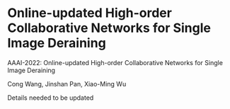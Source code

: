 # Online-updated High-order Collaborative Networks for Single Image Deraining

AAAI-2022: Online-updated High-order Collaborative Networks for Single Image Deraining

Cong Wang, Jinshan Pan, Xiao-Ming Wu

Details needed to be updated
